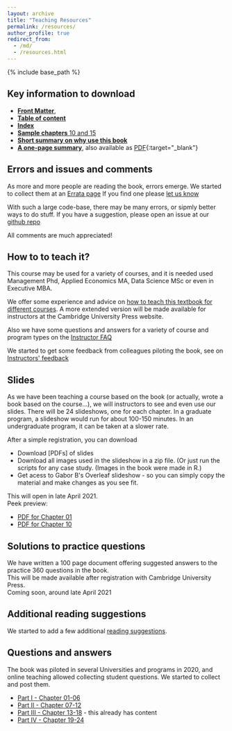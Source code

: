 ```yaml
---
layout: archive
title: "Teaching Resources"
permalink: /resources/
author_profile: true
redirect_from:
  - /md/
  - /resources.html
---
```


{% include base_path %}


## Key information to download

* [**Front Matter**](https://assets.cambridge.org/97811084/83018/frontmatter/9781108483018_frontmatter.pdf),   
* [**Table of content**](https://assets.cambridge.org/97811084/83018/toc/9781108483018_toc.pdf)    
* [**Index**](https://assets.cambridge.org/97811084/83018/index/9781108483018_index.pdf)   
* [**Sample chapters** 10 and 15](https://www.book2look.com/vbook.aspx?id=9781108483018)   
* [**Short summary on why use this book**](/files/bekes-kezdi-data-analysis-summary.pdf)   
* [**A one-page summary**](one-page-summary), also available as [PDF]((/files/gabors_da_1pager.pdf)){:target="_blank"}    



## Errors and issues and comments
As more and more people are reading the book, errors emerge. We started to collect them at an [Errata page](/errata)
If you find one please [let us know](/contact-us)

With such a large code-base, there may be many errors, or sipmly better ways to do stuff. If you have a suggestion, please open an issue at our [github repo](https://github.com/gabors-data-analysis/da_case_studies/issues)

All comments are much appreciated!


## How to to teach it?
This course may be used for a variety of courses, and it is needed used Management Phd, Applied Economics MA, Data Science MSc or even in Executive MBA. 

We offer some experience and advice on [how to teach this textbook for different courses](/teaching-guide/). A more extended version will be made available for instructors at the Cambridge University Press website. 

Also we have some questions and answers for a variety of course and program types on the [Instructor FAQ](/instructor-faq/)

We started to get some feedback from colleagues piloting the book, see on [Instructors' feedback](/instructor-feedback)


## Slides

As we have been teaching a course based on the book (or actually, wrote a book based on the course...), we will instructors to see and even use our slides. There will be 24 slideshows, one for each chapter. In a graduate program, a slideshow would run for about 100-150 minutes. In an undergraduate program, it can be taken at a slower rate.   

After a simple registration, you can download   
* Download [PDFs] of slides
* Download all images used in the slideshow in a zip file. (Or just run the scripts for any case study. (Images in the book were made in R.) 
* Get acess to Gabor B's Overleaf slideshow - so you can simply copy the material and make changes as you see fit. 

This will open in late April 2021.   
Peek preview:    
* [PDF for Chapter 01](/files/BK_data_analysis_slides_ch01.pdf) 
* [PDF for Chapter 10](/files/BK_data_analysis_slides_ch10.pdf) 

## Solutions to practice questions

We have written a 100 page document offering suggested answers to the practice 360 questions in the book.   
This will be made available after registration with Cambridge University Press.   
Coming soon, around late April 2021


## Additional reading suggestions
We started to add a few additional [reading suggestions](/additional-reading). 


## Questions and answers
The book was piloted in several Universities and programs in 2020, and online teaching allowed collecting student questions. We started to collect and post them. 
* [Part I - Chapter 01-06](/part1-quanda)
* [Part II - Chapter 07-12](/part2-quanda)
* [Part III - Chapter 13-18](/part3-quanda) - this already has content
* [Part IV - Chapter 19-24](/part4-quanda)





